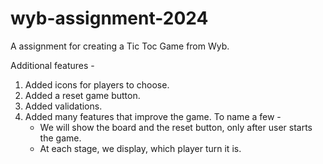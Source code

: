 # wyb-assignment-2024

A assignment for creating a Tic Toc Game from Wyb.

Additional features -

1. Added icons for players to choose.
2. Added a reset game button.
3. Added validations.
4. Added many features that improve the game. To name a few -
   - We will show the board and the reset button, only after user starts the game.
   - At each stage, we display, which player turn it is.
